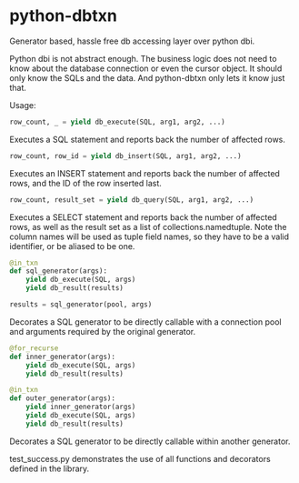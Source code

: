 python-dbtxn
============

Generator based, hassle free db accessing layer over python dbi.

Python dbi is not abstract enough. The business logic does not need to know about
the database connection or even the cursor object. It should only know the SQLs
and the data. And python-dbtxn only lets it know just that.

Usage:

```python
row_count, _ = yield db_execute(SQL, arg1, arg2, ...)
```

Executes a SQL statement and reports back the number of affected rows.

```python
row_count, row_id = yield db_insert(SQL, arg1, arg2, ...)
```

Executes an INSERT statement and reports back the number of affected rows, and
the ID of the row inserted last.

```python
row_count, result_set = yield db_query(SQL, arg1, arg2, ...)
```

Executes a SELECT statement and reports back the number of affected rows, as well
as the result set as a list of collections.namedtuple. Note the column names will
be used as tuple field names, so they have to be a valid identifier, or be
aliased to be one.

```python
@in_txn
def sql_generator(args):
    yield db_execute(SQL, args)
    yield db_result(results)

results = sql_generator(pool, args)
```

Decorates a SQL generator to be directly callable with a connection pool and
arguments required by the original generator.

```python
@for_recurse
def inner_generator(args):
    yield db_execute(SQL, args)
    yield db_result(results)

@in_txn
def outer_generator(args):
    yield inner_generator(args)
    yield db_execute(SQL, args)
    yield db_result(results)
```

Decorates a SQL generator to be directly callable within another generator.

test_success.py demonstrates the use of all functions and decorators defined in
the library.
